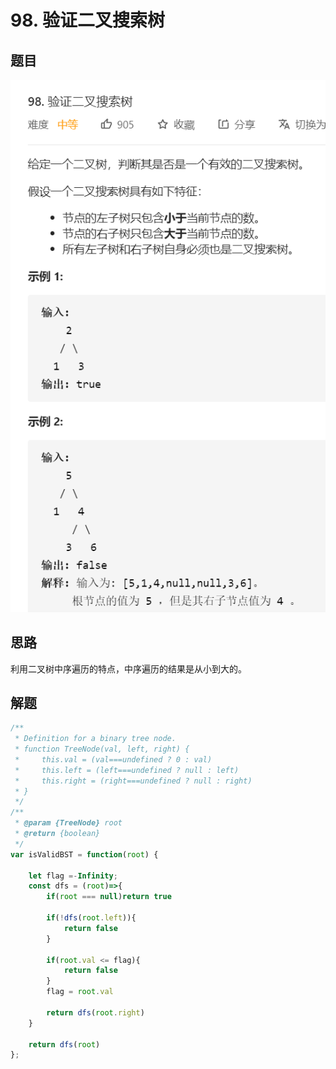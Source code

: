 # 98. 验证二叉搜索树

## 题目

![image-20210201131615002](./img/image-20210201131615002.png)

## 思路

利用二叉树中序遍历的特点，中序遍历的结果是从小到大的。



## 解题

```javascript
/**
 * Definition for a binary tree node.
 * function TreeNode(val, left, right) {
 *     this.val = (val===undefined ? 0 : val)
 *     this.left = (left===undefined ? null : left)
 *     this.right = (right===undefined ? null : right)
 * }
 */
/**
 * @param {TreeNode} root
 * @return {boolean}
 */
var isValidBST = function(root) {
    
    let flag =-Infinity;
    const dfs = (root)=>{
        if(root === null)return true
        
        if(!dfs(root.left)){
            return false
        }

        if(root.val <= flag){
            return false
        }
        flag = root.val
        
        return dfs(root.right)
    }

    return dfs(root)
};
```



